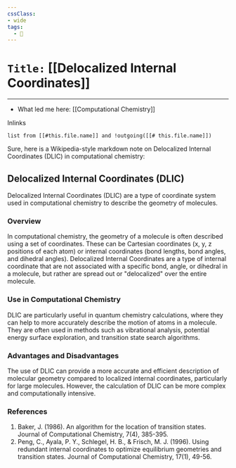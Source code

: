 ```yaml
---
cssClass:
- wide
tags:
  - 🧪
---
```


# `Title:` [[Delocalized Internal Coordinates]]
--- 

- What led me here: [[Computational Chemistry]]

Inlinks
```dataview 
list from [[#this.file.name]] and !outgoing([[# this.file.name]]) 
```

Sure, here is a Wikipedia-style markdown note on Delocalized Internal Coordinates (DLIC) in computational chemistry:

## Delocalized Internal Coordinates (DLIC)

Delocalized Internal Coordinates (DLIC) are a type of coordinate system used in computational chemistry to describe the geometry of molecules.

### Overview

In computational chemistry, the geometry of a molecule is often described using a set of coordinates. These can be Cartesian coordinates (x, y, z positions of each atom) or internal coordinates (bond lengths, bond angles, and dihedral angles). Delocalized Internal Coordinates are a type of internal coordinate that are not associated with a specific bond, angle, or dihedral in a molecule, but rather are spread out or "delocalized" over the entire molecule.

### Use in Computational Chemistry

DLIC are particularly useful in quantum chemistry calculations, where they can help to more accurately describe the motion of atoms in a molecule. They are often used in methods such as vibrational analysis, potential energy surface exploration, and transition state search algorithms.

### Advantages and Disadvantages

The use of DLIC can provide a more accurate and efficient description of molecular geometry compared to localized internal coordinates, particularly for large molecules. However, the calculation of DLIC can be more complex and computationally intensive.

### References

1. Baker, J. (1986). An algorithm for the location of transition states. Journal of Computational Chemistry, 7(4), 385-395.
2. Peng, C., Ayala, P. Y., Schlegel, H. B., & Frisch, M. J. (1996). Using redundant internal coordinates to optimize equilibrium geometries and transition states. Journal of Computational Chemistry, 17(1), 49-56.
